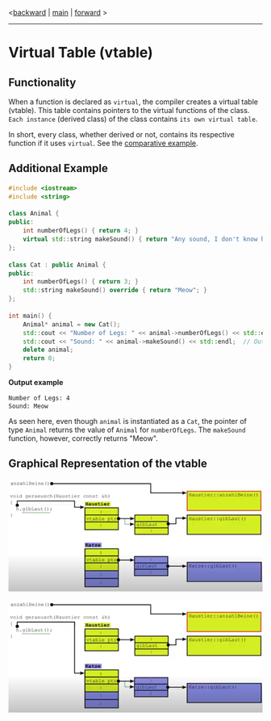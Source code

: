 <[backward](cpp04_02_abstract_class.md) | [main](/) | [forward](cpp04_00_lerning.md) > 

---

# Virtual Table (vtable)

## Functionality
When a function is declared as `virtual`, the compiler creates a virtual table (vtable). This table contains pointers to the virtual functions of the class. `Each instance` (derived class) of the class contains `its own virtual table`.

In short, every class, whether derived or not, contains its respective function if it uses `virtual`. See the [comparative example](cpp04_01_sub-typing_polymorphism.md#example).

## Additional Example

```cpp
#include <iostream>
#include <string>

class Animal {
public:
    int numberOfLegs() { return 4; }
    virtual std::string makeSound() { return "Any sound, I don't know how I am?"; }
};

class Cat : public Animal {
public:
    int numberOfLegs() { return 3; }
    std::string makeSound() override { return "Meow"; }
};

int main() {
    Animal* animal = new Cat();
    std::cout << "Number of Legs: " << animal->numberOfLegs() << std::endl;  // Outputs 4
    std::cout << "Sound: " << animal->makeSound() << std::endl;  // Outputs "Meow"
    delete animal;
    return 0;
}
```

**Output example**
```shell
Number of Legs: 4
Sound: Meow
```

As seen here, even though `animal` is instantiated as a `Cat`, the pointer of type `Animal` returns the value of `Animal` for `numberOfLegs`. The `makeSound` function, however, correctly returns "Meow".

## Graphical Representation of the vtable

![example 1](../../pic/example_1_vtable.png)

![example 2](../../pic/example_2_vtable.png)
